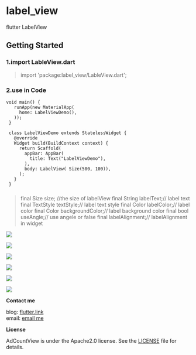 # label_view

flutter LabelView

## Getting Started

### 1.import LableView.dart

> import 'package:label_view/LableView.dart';

### 2.use in Code

```
void main() {
   runApp(new MaterialApp(
     home: LabelViewDemo(),
   ));
 }
 
 class LabelViewDemo extends StatelessWidget {
   @override
   Widget build(BuildContext context) {
     return Scaffold(
       appBar: AppBar(
         title: Text("LabelViewDemo"),
       ),
       body: LabelView( Size(500, 100)),
     );
   }
 }
 ```


### 

 > final Size size; //the size of labelView
 > final String labelText;// label text
 > final TextStyle textStyle;// label text style
 > final Color labelColor;// label color
 > final Color backgroundColor;// label background color
 > final bool useAngle;// use angele or false
 > final labelAlignment;// labelAlignment in widget
 
 

![](http://wx1.sinaimg.cn/mw690/0060lm7Tly1fwjjbakm0qj30p806f0sv.jpg)

![](http://wx3.sinaimg.cn/mw690/0060lm7Tly1fwkeqvqqqzj30u00c8t8n.jpg)


![](http://wx1.sinaimg.cn/mw690/0060lm7Tly1fwkeqvr10bj30u00c80sp.jpg)


![](http://wx1.sinaimg.cn/mw690/0060lm7Tly1fwkeqvr3uwj30u00c0749.jpg)


![](http://wx4.sinaimg.cn/mw690/0060lm7Tly1fwkeqvquo1j30u00c4mx3.jpg)


![](http://wx4.sinaimg.cn/mw690/0060lm7Tly1fwkgh9lvntj30ci0m8q70.jpg)

**Contact me**

blog: [flutter.link](http://flutter.link)<br/>
email:  [email me](mailto:fangjaylong@gmail.com)

**License**

AdCountView is under the Apache2.0 license. See the [LICENSE](https://github.com/flyou/label_view/blob/master/LICENSE) file for details.